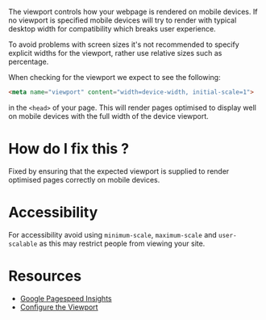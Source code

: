 The viewport controls how your webpage is rendered on mobile devices. If no viewport is specified mobile devices will try to render with typical desktop width for compatibility which breaks user experience.

To avoid problems with screen sizes it's not recommended to specify explicit widths for the viewport, rather use relative sizes such as percentage.

When checking for the viewport we expect to see the following:

```html
<meta name="viewport" content="width=device-width, initial-scale=1">
```

in the `<head>` of your page. This will render pages optimised to display well on mobile devices with the full width of the device viewport.

# How do I fix this ?

Fixed by ensuring that the expected viewport is supplied to render optimised pages correctly on mobile devices.

# Accessibility

For accessibility avoid using `minimum-scale`, `maximum-scale` and `user-scalable` as this may restrict people from viewing your site.

# Resources

* [Google Pagespeed Insights](https://developers.google.com/speed/docs/insights/ConfigureViewport?hl=en)
* [Configure the Viewport](https://varvy.com/mobile/configure-viewport.html)

